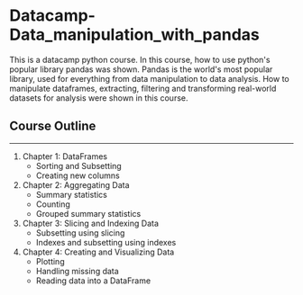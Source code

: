 # Datacamp-Data_manipulation_with_pandas
 This is a datacamp python course. In this course, how to use python's popular library pandas was shown. Pandas is the world's most popular library, used for everything from data manipulation to data analysis. How to manipulate dataframes, extracting, filtering and transforming real-world datasets for analysis were shown in this course. </br>

 ## Course Outline
---
1. Chapter 1: DataFrames
    - Sorting and Subsetting
    - Creating new columns
2. Chapter 2: Aggregating Data
    - Summary statistics
    - Counting
    - Grouped summary statistics
3. Chapter 3: Slicing and Indexing Data
    - Subsetting using slicing
    - Indexes and subsetting using indexes
4. Chapter 4: Creating and Visualizing Data
    - Plotting
    - Handling missing data
    - Reading data into a DataFrame
